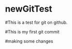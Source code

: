 # newGitTest

#This is a test for git on github.

#This is my first git commit

#making some changes
